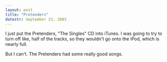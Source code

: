 ```yaml
---
layout: post
title: "Pretenders"
datestr: September 23, 2003
---
```


I just put the Pretenders, "The Singles" CD into iTunes.  I was going to try to turn off like, half of the tracks, so they wouldn't go onto the iPod, which is nearly full.

But I can't.  The Pretenders had some really good songs.

